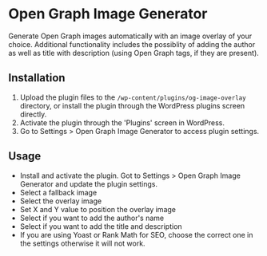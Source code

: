 # Open Graph Image Generator

Generate Open Graph images automatically with an image overlay of your choice. Additional functionality includes the possiblity of adding the author as well as title with description (using Open Graph tags, if they are present).

## Installation

1. Upload the plugin files to the `/wp-content/plugins/og-image-overlay` directory, or install the plugin through the WordPress plugins screen directly.
1. Activate the plugin through the 'Plugins' screen in WordPress.
1. Go to Settings > Open Graph Image Generator to access plugin settings.

## Usage

* Install and activate the plugin. Got to Settings > Open Graph Image Generator and update the plugin settings. 
* Select a fallback image
* Select the overlay image
* Set X and Y value to position the overlay image
* Select if you want to add the author's name
* Select if you want to add the title and description
* If you are using Yoast or Rank Math for SEO, choose the correct one in the settings otherwise it will not work.